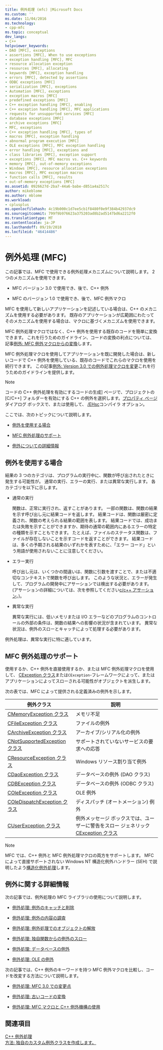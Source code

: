 ```yaml
---
title: 例外処理 (mfc) |Microsoft Docs
ms.custom: ''
ms.date: 11/04/2016
ms.technology:
- cpp-mfc
ms.topic: conceptual
dev_langs:
- C++
helpviewer_keywords:
- DAO [MFC], exceptions
- assertions [MFC], When to use exceptions
- exception handling [MFC], MFC
- resource allocation exception
- resources [MFC], allocating
- keywords [MFC], exception handling
- errors [MFC], detected by assertions
- ODBC exceptions [MFC]
- serialization [MFC], exceptions
- Automation [MFC], exceptions
- exception macros [MFC]
- predefined exceptions [MFC]
- C++ exception handling [MFC], enabling
- C++ exception handling [MFC], MFC applications
- requests for unsupported services [MFC]
- database exceptions [MFC]
- archive exceptions [MFC]
- MFC, exceptions
- C++ exception handling [MFC], types of
- macros [MFC], exception handling
- abnormal program execution [MFC]
- OLE exceptions [MFC], MFC exception handling
- error handling [MFC], exceptions and
- class libraries [MFC], exception support
- exceptions [MFC], MFC macros vs. C++ keywords
- memory [MFC], out-of-memory exceptions
- Windows [MFC], resource allocation exceptions
- macros [MFC], MFC exception macros
- function calls [MFC], results
- out-of-memory exceptions [MFC]
ms.assetid: 0926627d-2ba7-44a6-babe-d851a4a2517c
author: mikeblome
ms.author: mblome
ms.workload:
- cplusplus
ms.openlocfilehash: 4c19b000c1d7ee5cb1f8480f0e9f384b42937dc9
ms.sourcegitcommit: 799f9b976623a375203ad8b2ad5147bd6a2212f0
ms.translationtype: MT
ms.contentlocale: ja-JP
ms.lasthandoff: 09/19/2018
ms.locfileid: "46414486"
---
```

# <a name="exception-handling-in-mfc"></a>例外処理 (MFC)

この記事では、MFC で使用できる例外処理メカニズムについて説明します。 2 つのメカニズムを使用できます。

- MFC バージョン 3.0 で使用でき、後で、C++ 例外

- MFC のバージョン 1.0 で使用でき、後で、MFC 例外マクロ

MFC を使用して新しいアプリケーションを記述している場合は、C++ のメカニズムを使用する必要があります。 既存のアプリケーションが広範囲にわたってそのメカニズムを使用する場合は、マクロに基づくメカニズムを使用できます。

MFC 例外処理マクロではなく、C++ 例外を使用する既存のコードを簡単に変換できます。 これを行うためのガイドライン、コードの変換の利点については、記事[例外: MFC 例外マクロからの変換](../mfc/exceptions-converting-from-mfc-exception-macros.md)します。

MFC 例外処理マクロを使用してアプリケーションを既に開発した場合は、新しいコードで C++ 例外を使用している、既存のコードでこれらのマクロを使用を続行できます。 この記事[例外: Version 3.0 での例外処理マクロを変更](../mfc/exceptions-changes-to-exception-macros-in-version-3-0.md)これを行うためのガイドラインを提供します。

> [!NOTE]
>  コードの C++ 例外処理を有効にするコードの生成] ページで、プロジェクトの [C/C++] フォルダーを有効にする C++ の例外を選択します。[プロパティ ページ](../ide/property-pages-visual-cpp.md)ダイアログ ボックスで、または使用して、 [/EHsc](../build/reference/eh-exception-handling-model.md)コンパイラ オプション。

ここでは、次のトピックについて説明します。

- [例外を使用する場合](#_core_when_to_use_exceptions)

- [MFC 例外処理のサポート](#_core_mfc_exception_support)

- [例外についての詳細情報](#_core_further_reading_about_exceptions)

##  <a name="_core_when_to_use_exceptions"></a> 例外を使用する場合

結果の 3 つのカテゴリは、プログラムの実行中に、関数が呼び出されたときに発生する可能性が。 通常の実行、エラーの実行、または異常な実行します。 各カテゴリを以下に示します。

- 通常の実行

     関数は、正常に実行され、返すことがあります。 一部の関数は、関数の結果を示す呼び出し元に結果コードを返します。 結果コードは、関数は厳密に定義され、関数の考えられる結果の範囲を表します。 結果コードでは、成功または失敗を示すことができますか、期待の通常の範囲内にあるエラーの特定の種類を示すこともできます。 たとえば、ファイルのステータス関数は、ファイルが存在しないことを示すコードを返すことができます。 結果コードは、多くの予期される結果のいずれかを表すために、「エラー コード」という用語が使用されないことに注意してください。

- エラー実行

     呼び出し元は、いくつかの間違いは、関数に引数を渡すことで、または不適切なコンテキストで関数を呼び出します。 このような状況と、エラーが発生して、プログラムの開発中にアサーションでは検出する必要があります。 (アサーションの詳細については、次を参照してください[c/c++ アサーション](/visualstudio/debugger/c-cpp-assertions)。)。

- 異常な実行

     異常な実行には、低いメモリまたは I/O エラーなどのプログラムのコントロールの外部の条件は、関数の結果への影響の状況が含まれています。 異常な状況は、例外のスローとキャッチによって処理する必要があります。

例外処理は、異常な実行に特に適しています。

##  <a name="_core_mfc_exception_support"></a> MFC 例外処理のサポート

使用するか、C++ 例外を直接使用するか、または MFC 例外処理マクロを使用して、 [CException クラス](../mfc/reference/cexception-class.md)または`CException`-フレームワークによって、またはアプリケーションによってスローされる可能性がオブジェクトを派生します。

次の表では、MFC によって提供される定義済みの例外を示します。

|例外クラス|説明|
|---------------------|-------------|
|[CMemoryException クラス](../mfc/reference/cmemoryexception-class.md)|メモリ不足|
|[CFileException クラス](../mfc/reference/cfileexception-class.md)|ファイルの例外|
|[CArchiveException クラス](../mfc/reference/carchiveexception-class.md)|アーカイブ/シリアル化の例外|
|[CNotSupportedException クラス](../mfc/reference/cnotsupportedexception-class.md)|サポートされていないサービスの要求への応答|
|[CResourceException クラス](../mfc/reference/cresourceexception-class.md)|Windows リソース割り当て例外|
|[CDaoException クラス](../mfc/reference/cdaoexception-class.md)|データベースの例外 (DAO クラス)|
|[CDBException クラス](../mfc/reference/cdbexception-class.md)|データベースの例外 (ODBC クラス)|
|[COleException クラス](../mfc/reference/coleexception-class.md)|OLE 例外|
|[COleDispatchException クラス](../mfc/reference/coledispatchexception-class.md)|ディスパッチ (オートメーション) 例外|
|[CUserException クラス](../mfc/reference/cuserexception-class.md)|例外メッセージ ボックスでは、ユーザーに警告をスロー ジェネリック[CException クラス](../mfc/reference/cexception-class.md)|

> [!NOTE]
>  MFC では、C++ 例外と MFC 例外処理マクロの両方をサポートします。 MFC によって直接サポートされない Windows NT 構造化例外ハンドラー (SEH) で説明したよう[構造化例外処理](https://msdn.microsoft.com/library/windows/desktop/ms680657)します。

##  <a name="_core_further_reading_about_exceptions"></a> 例外に関する詳細情報

次の記事では、例外処理の MFC ライブラリの使用について説明します。

- [例外処理: 例外のキャッチと削除](../mfc/exceptions-catching-and-deleting-exceptions.md)

- [例外処理: 例外の内容の調査](../mfc/exceptions-examining-exception-contents.md)

- [例外処理: 例外処理でのオブジェクトの解放](../mfc/exceptions-freeing-objects-in-exceptions.md)

- [例外処理: 独自関数からの例外のスロー](../mfc/exceptions-throwing-exceptions-from-your-own-functions.md)

- [例外処理: データベースの例外](../mfc/exceptions-database-exceptions.md)

- [例外処理: OLE の例外](../mfc/exceptions-ole-exceptions.md)

次の記事では、C++ 例外のキーワードを持つ MFC 例外マクロを比較し、コードを改変する方法について説明します。

- [例外処理: MFC 3.0 での変更点](../mfc/exceptions-changes-to-exception-macros-in-version-3-0.md)

- [例外処理: 古いコードの変換](../mfc/exceptions-converting-from-mfc-exception-macros.md)

- [例外処理: MFC マクロと C++ 例外機構の使用](../mfc/exceptions-using-mfc-macros-and-cpp-exceptions.md)

## <a name="see-also"></a>関連項目

[C++ 例外処理](../cpp/cpp-exception-handling.md)<br/>
[方法: 独自のカスタム例外クラスを作成します。](http://go.microsoft.com/fwlink/p/?linkid=128045)

